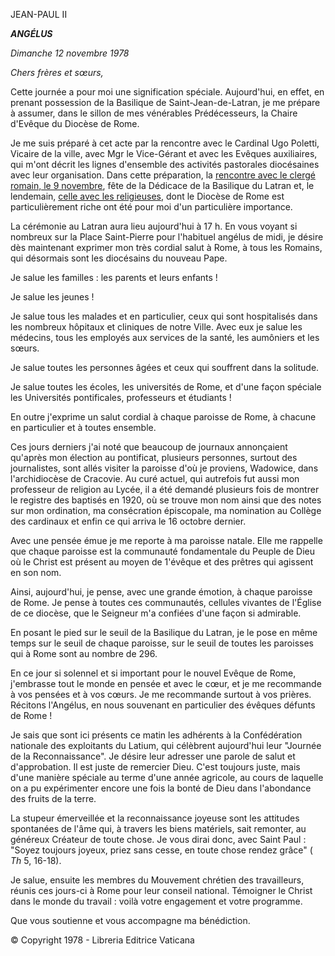 JEAN-PAUL II

***ANGÉLUS***

*Dimanche 12 novembre 1978*

*Chers frères et sœurs,*

Cette journée a pour moi une signification spéciale. Aujourd'hui, en effet, en prenant possession de la Basilique de Saint-Jean-de-Latran, je me prépare à assumer, dans le sillon de mes vénérables Prédécesseurs, la Chaire d'Evêque du Diocèse de Rome.

Je me suis préparé à cet acte par la rencontre avec le Cardinal Ugo Poletti, Vicaire de la ville, avec Mgr le Vice-Gérant et avec les Evêques auxiliaires, qui m'ont décrit les lignes d'ensemble des activités pastorales diocésaines avec leur organisation. Dans cette préparation, la [rencontre avec le clergé romain, le 9 novembre](/content/john-paul-ii/fr/speeches/1978/documents/hf_jp-ii_spe_19781109_clero-roma.html), fête de la Dédicace de la Basilique du Latran et, le lendemain, [celle avec les religieuses](/content/john-paul-ii/fr/speeches/1978/documents/hf_jp-ii_spe_19781110_religiose-roma.html), dont le Diocèse de Rome est particulièrement riche ont été pour moi d'un particulière importance.

La cérémonie au Latran aura lieu aujourd'hui à 17 h. En vous voyant si nombreux sur la Place Saint-Pierre pour l'habituel angélus de midi, je désire dès maintenant exprimer mon très cordial salut à Rome, à tous les Romains, qui désormais sont les diocésains du nouveau Pape.

Je salue les familles : les parents et leurs enfants !

Je salue les jeunes !

Je salue tous les malades et en particulier, ceux qui sont hospitalisés dans les nombreux hôpitaux et cliniques de notre Ville. Avec eux je salue les médecins, tous les employés aux services de la santé, les aumôniers et les sœurs.

Je salue toutes les personnes âgées et ceux qui souffrent dans la solitude.

Je salue toutes les écoles, les universités de Rome, et d'une façon spéciale les Universités pontificales, professeurs et étudiants !

En outre j'exprime un salut cordial à chaque paroisse de Rome, à chacune en particulier et à toutes ensemble.

Ces jours derniers j'ai noté que beaucoup de journaux annonçaient qu'après mon élection au pontificat, plusieurs personnes, surtout des journalistes, sont allés visiter la paroisse d'où je proviens, Wadowice, dans l'archidiocèse de Cracovie. Au curé actuel, qui autrefois fut aussi mon professeur de religion au Lycée, il a été demandé plusieurs fois de montrer le registre des baptisés en 1920, où se trouve mon nom ainsi que des notes sur mon ordination, ma consécration épiscopale, ma nomination au Collège des cardinaux et enfin ce qui arriva le 16 octobre dernier.

Avec une pensée émue je me reporte à ma paroisse natale. Elle me rappelle que chaque paroisse est la communauté fondamentale du Peuple de Dieu où le Christ est présent au moyen de 1'évêque et des prêtres qui agissent en son nom.

Ainsi, aujourd'hui, je pense, avec une grande émotion, à chaque paroisse de Rome. Je pense à toutes ces communautés, cellules vivantes de l'Église de ce diocèse, que le Seigneur m'a confiées d'une façon si admirable.

En posant le pied sur le seuil de la Basilique du Latran, je le pose en même temps sur le seuil de chaque paroisse, sur le seuil de toutes les paroisses qui à Rome sont au nombre de 296.

En ce jour si solennel et si important pour le nouvel Evêque de Rome, j'embrasse tout le monde en pensée et avec le cœur, et je me recommande à vos pensées et à vos cœurs. Je me recommande surtout à vos prières. Récitons l'Angélus, en nous souvenant en particulier des évêques défunts de Rome !

Je sais que sont ici présents ce matin les adhérents à la Confédération nationale des exploitants du Latium, qui célèbrent aujourd'hui leur "Journée de la Reconnaissance". Je désire leur adresser une parole de salut et d'approbation. Il est juste de remercier Dieu. C'est toujours juste, mais d'une manière spéciale au terme d'une année agricole, au cours de laquelle on a pu expérimenter encore une fois la bonté de Dieu dans l'abondance des fruits de la terre.

La stupeur émerveillée et la reconnaissance joyeuse sont les attitudes spontanées de l'âme qui, à travers les biens matériels, sait remonter, au généreux Créateur de toute chose. Je vous dirai donc, avec Saint Paul : "Soyez toujours joyeux, priez sans cesse, en toute chose rendez grâce" ( *Th* 5, 16-18).

Je salue, ensuite les membres du Mouvement chrétien des travailleurs, réunis ces jours-ci à Rome pour leur conseil national. Témoigner le Christ dans le monde du travail : voilà votre engagement et votre programme.

Que vous soutienne et vous accompagne ma bénédiction.

© Copyright 1978 - Libreria Editrice Vaticana